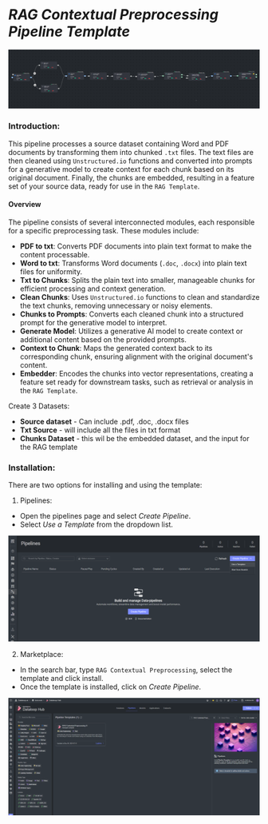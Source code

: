 # *RAG Contextual Preprocessing Pipeline Template*

<img src="assets/pipeline.png" alt="Image of the pipeline">

### Introduction:

This pipeline processes a source dataset containing Word and PDF documents by transforming them into chunked `.txt` files. 
The text files are then cleaned using `Unstructured.io` functions and converted into prompts for a generative model to 
create context for each chunk based on its original document. Finally, the chunks are embedded, resulting in a feature 
set of your source data, ready for use in the `RAG Template`.


#### Overview

The pipeline consists of several interconnected modules, each responsible for a specific preprocessing task. 
These modules include:

* **PDF to txt**: Converts PDF documents into plain text format to make the content processable.  
* **Word to txt**: Transforms Word documents (`.doc`, `.docx`) into plain text files for uniformity.  
* **Txt to Chunks**: Splits the plain text into smaller, manageable chunks for efficient processing and context generation.  
* **Clean Chunks**: Uses `Unstructured.io` functions to clean and standardize the text chunks, removing unnecessary or noisy elements.  
* **Chunks to Prompts**: Converts each cleaned chunk into a structured prompt for the generative model to interpret.  
* **Generate Model**: Utilizes a generative AI model to create context or additional content based on the provided prompts.  
* **Context to Chunk**: Maps the generated context back to its corresponding chunk, ensuring alignment with the original document's content.  
* **Embedder**: Encodes the chunks into vector representations, creating a feature set ready for downstream tasks, such as retrieval or analysis in the `RAG Template`.


Create 3 Datasets:
* **Source dataset** - Can include .pdf, .doc, .docx files
* **Txt Source** - will include all the files in txt format
* **Chunks Dataset** - this wil be the embedded dataset, and the input for the RAG template

### Installation:

There are two options for installing and using the template:

1. Pipelines:

* Open the pipelines page and select *Create Pipeline*.
* Select *Use a Template* from the dropdown list.

<img src="assets/pipeline_create.png" alt="Image of the pipeline creation page">

2. Marketplace:

* In the search bar, type `RAG Contextual Preprocessing`, select the template and click install.
* Once the template is installed, click on *Create Pipeline*.

<img src="assets/marketplace.png" alt="Image of the pipeline">

[//]: # (### Usage:)

[//]: # ()

[//]: # (For the complete documentation of the Active learning pipeline, please refer to)

[//]: # (the [Active Learning Pipeline Documentation]&#40;https://dataloop.ai/docs/active-learning-pipeline&#41;)

